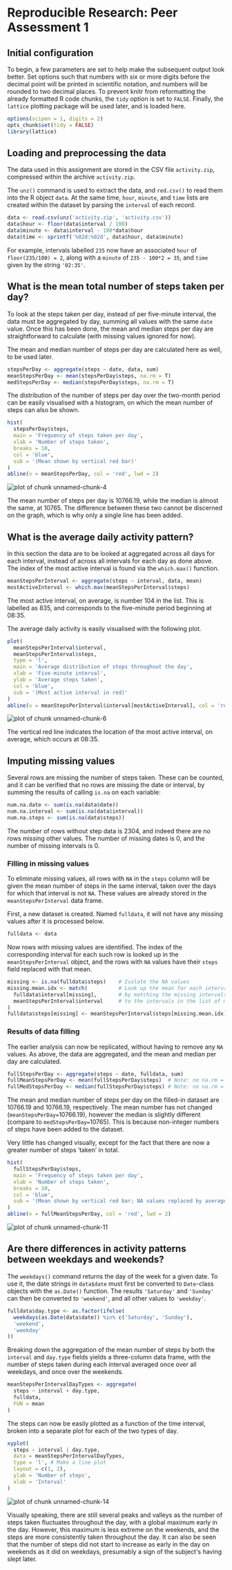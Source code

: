 # Reproducible Research: Peer Assessment 1


## Initial configuration
To begin, a few parameters are set to help make the subsequent output look
better. Set options such that numbers with six or more digits before the
decimal point will be printed in scientific notation, and numbers will be
rounded to two decimal places.
To prevent knitr from reformatting the already formatted R code chunks,
the `tidy` option is set to `FALSE`. Finally, the `lattice` plotting package
will be used later, and is loaded here.

```r
options(scipen = 1, digits = 2)
opts_chunk$set(tidy = FALSE)
library(lattice)
```



## Loading and preprocessing the data

The data used in this assignment are stored in the CSV file `activity.zip`,
compressed within the archive `activity.zip`.

The `unz()` command is used to extract the data, and
`red.csv()` to read them into the R object `data`. At the same time,
`hour`, `minute`, and `time` lists are created within the dataset by
parsing the `interval` of each record.

```r
data <- read.csv(unz('activity.zip', 'activity.csv'))
data$hour <- floor(data$interval / 100)
data$minute <- data$interval - 100*data$hour
data$time <- sprintf('%02d:%02d', data$hour, data$minute)
```

For example, intervals labelled `235` now have an associated `hour` of
`floor(235/100) = 2`, along with a `minute` of `235 - 100*2 = 35`,
and `time` given by the string `'02:35'`.


## What is the mean total number of steps taken per day?

To look at the steps taken per day, instead of per five-minute interval, the
data must be aggregated by day, summing all values with the same `date` value.
Once this has been done, the mean and median steps per day are straightforward
to calculate (with missing values ignored for now).

The mean and median number of steps per day are calculated here as well, to be
used later.

```r
stepsPerDay <- aggregate(steps ~ date, data, sum)
meanStepsPerDay <- mean(stepsPerDay$steps, na.rm = T)
medStepsPerDay <- median(stepsPerDay$steps, na.rm = T)
```


The distribution of the number of steps per day over the two-month period can
be easily visualised with a histogram, on which the mean number of steps can
also be shown.

```r
hist(
  stepsPerDay$steps,
  main = 'Frequency of steps taken per day',
  xlab = 'Number of steps taken',
  breaks = 10,
  col = 'blue',
  sub = '(Mean shown by vertical red bar)'
)
abline(v = meanStepsPerDay, col = 'red', lwd = 2)
```

![plot of chunk unnamed-chunk-4](figure/unnamed-chunk-4.png) 

The mean number of steps per day is 10766.19, while the median is
almost the same, at 10765. The difference between these two cannot
be discerned on the graph, which is why only a single line has been added.


## What is the average daily activity pattern?

In this section the data are to be looked at aggregated across all days for
each interval, instead of across all intervals for each day as done above.
The index of the most active interval is found via the `which.max()` function.

```r
meanStepsPerInterval <- aggregate(steps ~ interval, data, mean)
mostActiveInterval <- which.max(meanStepsPerInterval$steps)
```


The most active interval, on average, is number 104 in the
list. This is labelled as 835, and
corresponds to the five-minute period beginning at
08:35.

The average daily activity is easily visualised with the following plot.

```r
plot(
  meanStepsPerInterval$interval,
  meanStepsPerInterval$steps,
  type = 'l',
  main = 'Average distribution of steps throughout the day',
  xlab = 'Five-minute interval',
  ylab = 'Average steps taken',
  col = 'blue',
  sub = '(Most active interval in red)'
)
abline(v = meanStepsPerInterval$interval[mostActiveInterval], col = 'red')
```

![plot of chunk unnamed-chunk-6](figure/unnamed-chunk-6.png) 


The vertical red line indicates the location of the most active interval, on
average, which occurs at 08:35.


## Imputing missing values

Several rows are missing the number of steps taken. These can be counted,
and it can be verified that no rows are missing the date or interval,
by summing the results of calling `is.na` on each variable:

```r
num.na.date <- sum(is.na(data$date))
num.na.interval <- sum(is.na(data$interval))
num.na.steps <- sum(is.na(data$steps))
```

The number of rows without step data is 2304, and
indeed there are no rows missing other values. The number of missing
dates is 0, and the number of missing intervals is
0.


### Filling in missing values

To eliminate missing values, all rows with `NA` in the `steps` column
will be given the mean number of steps in the same interval, taken over the
days for which that interval is not `NA`. These values are already
stored in the `meanStepsPerInterval` data frame.

First, a new dataset is created. Named `fulldata`, it will not have any
missing values after it is processed below.

```r
fulldata <- data
```


Now rows with missing values are identified. The index of the corresponding
interval for each such row is looked up in the `meanStepsPerInterval` object,
and the rows with `NA` values have their `steps` field replaced with that mean.

```r
missing <- is.na(fulldata$steps)    # Isolate the NA values
missing.mean.idx <- match(          # Look up the mean for each interval,
  fulldata$interval[missing],       # by matching the missing intervals
  meanStepsPerInterval$interval     # to the intervals in the list of means
)
fulldata$steps[missing] <- meanStepsPerInterval$steps[missing.mean.idx]
```



### Results of data filling

The earlier analysis can now be replicated, without having to remove any `NA`
values. As above, the data are aggregated, and the mean and median per day
are calculated.

```r
fullStepsPerDay <- aggregate(steps ~ date, fulldata, sum)
fullMeanStepsPerDay <- mean(fullStepsPerDay$steps)  # Note: no na.rm = T
fullMedStepsPerDay <- median(fullStepsPerDay$steps) # Note: no na.rm = T
```

The mean and median number of steps per day on the filled-in dataset are
10766.19 and 10766.19, respectively.
The mean number has not changed (`meanStepsPerDay=`10766.19),
however the median is slightly different
(compare to `medStepsPerDay=`10765).
This is because non-integer numbers of steps have been added to the dataset.

Very little has changed visually, except for the fact that there are now a
greater number of steps &lsquo;taken&rsquo; in total.

```r
hist(
  fullStepsPerDay$steps,
  main = 'Frequency of steps taken per day',
  xlab = 'Number of steps taken',
  breaks = 10,
  col = 'blue',
  sub = '(Mean shown by vertical red bar; NA values replaced by averages)'
)
abline(v = fullMeanStepsPerDay, col = 'red', lwd = 2)
```

![plot of chunk unnamed-chunk-11](figure/unnamed-chunk-11.png) 



## Are there differences in activity patterns between weekdays and weekends?

The `weekdays()` command returns the day of the week for a given date. To use 
it, the date strings in `data$date` must first be converted to `Date`-class
objects with the `as.Date()` function. The results `'Saturday'` and `'Sunday'`
can then be converted to `'weekend'`, and all other values to `'weekday'`.

```r
fulldata$day.type <- as.factor(ifelse(
  weekdays(as.Date(data$date)) %in% c('Saturday', 'Sunday'),
  'weekend',
  'weekday'
))
```


Breaking down the aggregation of the mean number of steps by both the
`interval` and `day.type` fields yields a three-column data frame, with the
number of steps taken during each interval averaged once over all weekdays,
and once over the weekends.

```r
meanStepsPerIntervalDayTypes <- aggregate(
  steps ~ interval + day.type,
  fulldata,
  FUN = mean
)
```


The steps can now be easily plotted as a function of the time interval, broken
into a separate plot for each of the two types of day.

```r
xyplot(
  steps ~ interval | day.type,
  data = meanStepsPerIntervalDayTypes,
  type = 'l', # Make a line plot
  layout = c(1, 2),
  ylab = 'Number of steps',
  xlab = 'Interval'
)
```

![plot of chunk unnamed-chunk-14](figure/unnamed-chunk-14.png) 


Visually speaking, there are still several peaks and valleys as the number
of steps taken fluctuates throughout the day, with a global maximum early in
the day. However, this maximum is less extreme on the weekends, and the steps
are more consistently taken throughout the day. It can also be seen that the
number of steps did not start to increase as early in the day on weekends as
it did on weekdays, presumably a sign of the subject's having slept later.
